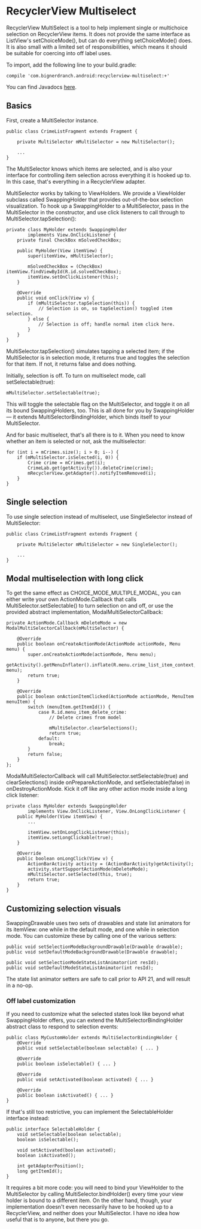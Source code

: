 RecyclerView Multiselect
========================

RecyclerView MultiSelect is a tool to help implement single or multichoice selection on RecyclerView items. It does not provide the same interface as ListView's setChoiceMode(), but can do everything setChoiceMode() does. It is also small with a limited set of responsibilities, which means it should be suitable for coercing into off label uses.

To import, add the following line to your build.gradle:

    compile 'com.bignerdranch.android:recyclerview-multiselect:+'

You can find Javadocs [here](javadocs/).

## Basics

First, create a MultiSelector instance. 

    public class CrimeListFragment extends Fragment {

        private MultiSelector mMultiSelector = new MultiSelector();

        ...
    }

The MultiSelector knows which items are selected, and is also your interface for controlling item selection across everything it is hooked up to. In this case, that's everything in a RecyclerView adapter.

MultiSelector works by talking to ViewHolders. We provide a ViewHolder subclass called SwappingHolder that provides out-of-the-box selection visualization. To hook up a SwappingHolder to a MultiSelector, pass in the MultiSelector in the constructor, and use click listeners to call through to MultiSelector.tapSelection():

    private class MyHolder extends SwappingHolder
            implements View.OnClickListener {
        private final CheckBox mSolvedCheckBox;

        public MyHolder(View itemView) {
            super(itemView, mMultiSelector);

            mSolvedCheckBox = (CheckBox) itemView.findViewById(R.id.solvedCheckBox);
            itemView.setOnClickListener(this);
        }

        @Override
        public void onClick(View v) {
            if (mMultiSelector.tapSelection(this)) {
                // Selection is on, so tapSelection() toggled item selection.
            } else {
                // Selection is off; handle normal item click here.
            }
        }
    }

MultiSelector.tapSelection() simulates tapping a selected item; if the MultiSelector is in selection mode, it returns true and toggles the selection for that item. If not, it returns false and does nothing.

Initially, selection is off. To turn on multiselect mode, call setSelectable(true):

    mMultiSelector.setSelectable(true);

This will toggle the selectable flag on the MultiSelector, and toggle it on all its bound SwappingHolders, too. This is all done for you by SwappingHolder — it extends MultiSelectorBindingHolder, which binds itself to your MultiSelector.

And for basic multiselect, that's all there is to it. When you need to know whether an item is selected or not, ask the multiselector:

    for (int i = mCrimes.size(); i > 0; i--) {
        if (mMultiSelector.isSelected(i, 0)) {
            Crime crime = mCrimes.get(i);
            CrimeLab.get(getActivity()).deleteCrime(crime);
            mRecyclerView.getAdapter().notifyItemRemoved(i);
        }
    }

## Single selection

To use single selection instead of multiselect, use SingleSelector instead of MultiSelector:

    public class CrimeListFragment extends Fragment {

        private MultiSelector mMultiSelector = new SingleSelector();

        ...
    }

## Modal multiselection with long click

To get the same effect as CHOICE\_MODE\_MULTIPLE\_MODAL, you can either write your own ActionMode.Callback that calls MultiSelector.setSelectable() to turn selection on and off, or use the provided abstract implementation, ModalMultiSelectorCallback:

    private ActionMode.Callback mDeleteMode = new ModalMultiSelectorCallback(mMultiSelector) {

        @Override
        public boolean onCreateActionMode(ActionMode actionMode, Menu menu) {
            super.onCreateActionMode(actionMode, Menu menu);
	     getActivity().getMenuInflater().inflate(R.menu.crime_list_item_context, menu);
            return true;
        }

        @Override
        public boolean onActionItemClicked(ActionMode actionMode, MenuItem menuItem) {
            switch (menuItem.getItemId()) {
                case R.id.menu_item_delete_crime:
                    // Delete crimes from model

                    mMultiSelector.clearSelections();
                    return true;
                default:
                    break;
            }
            return false;
        }
    };

ModalMultiSelectorCallback will call MultiSelector.setSelectable(true) and clearSelections() inside onPrepareActionMode, and setSelectable(false) in onDestroyActionMode. Kick it off like any other action mode inside a long click listener:

    private class MyHolder extends SwappingHolder
            implements View.OnClickListener, View.OnLongClickListener {
        public MyHolder(View itemView) {
            ...

            itemView.setOnLongClickListener(this);
            itemView.setLongClickable(true);
        }

        @Override
        public boolean onLongClick(View v) {
            ActionBarActivity activity = (ActionBarActivity)getActivity();
            activity.startSupportActionMode(mDeleteMode);
            mMultiSelector.setSelected(this, true);
            return true;
        }
    }

## Customizing selection visuals 

SwappingDrawable uses two sets of drawables and state list animators for its itemView: one while in the default mode, and one while in selection mode. You can customize these by calling one of the various setters:

    public void setSelectionModeBackgroundDrawable(Drawable drawable);
    public void setDefaultModeBackgroundDrawable(Drawable drawable);

    public void setSelectionModeStateListAnimator(int resId);
    public void setDefaultModeStateListAnimator(int resId);

The state list animator setters are safe to call prior to API 21, and will result in a no-op.

### Off label customization

If you need to customize what the selected states look like beyond what SwappingHolder offers, you can extend the MultiSelectorBindingHolder abstract class to respond to selection events:

    public class MyCustomHolder extends MultiSelectorBindingHolder {
        @Override
        public void setSelectable(boolean selectable) { ... }

        @Override
        public boolean isSelectable() { ... }

        @Override
        public void setActivated(boolean activated) { ... }

        @Override
        public boolean isActivated() { ... }
    }

If that's still too restrictive, you can implement the SelectableHolder interface instead:

    public interface SelectableHolder {
        void setSelectable(boolean selectable);
        boolean isSelectable();

        void setActivated(boolean activated);
        boolean isActivated();

        int getAdapterPosition();
        long getItemId();
    }

It requires a bit more code: you will need to bind your ViewHolder to the MultiSelector by calling MultiSelector.bindHolder() every time your view holder is bound to a different item. On the other hand, though, your implementation doesn't even necessarily have to be hooked up to a RecyclerView, and neither does your MultiSelector. I have no idea how useful that is to anyone, but there you go.

